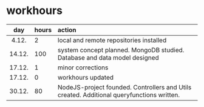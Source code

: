 # workhours

| day | hours | action  |
| :----:|:-----| :-----|
| 4.12. | 2    | local and remote repositories installed |
| 14.12. | 100   | system concept planned. MongoDB studied. Database and data model designed |
| 17.12. | 1 | minor corrections |
| 17.12. | 0 | workhours updated |
| 30.12. | 80 |NodeJS-project founded. Controllers and Utils created. Additional queryfunctions written.|
